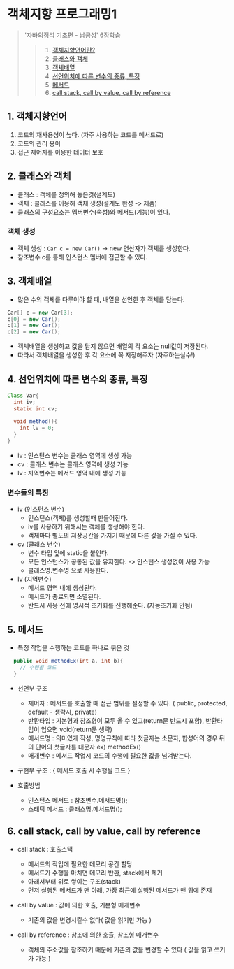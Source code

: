 # 객체지향 프로그래밍1
> '자바의정석 기초편 - 남궁성' 6장학습 
>> 1. [객체지향언어란?](https://github.com/suny1113/TIL/new/main#1%EA%B0%9D%EC%B2%B4%EC%A7%80%ED%96%A5%EC%96%B8%EC%96%B4)
>> 2. [클래스와 객체](https://github.com/suny1113/TIL/new/main#2%ED%81%B4%EB%9E%98%EC%8A%A4%EC%99%80-%EA%B0%9D%EC%B2%B4)
>> 3. [객체배열](https://github.com/suny1113/TIL/new/main#3-%EA%B0%9D%EC%B2%B4%EB%B0%B0%EC%97%B4)
>> 4. [선언위치에 따른 변수의 종류, 특징](https://github.com/suny1113/TIL/new/main#4-%EC%84%A0%EC%96%B8%EC%9C%84%EC%B9%98%EC%97%90-%EB%94%B0%EB%A5%B8-%EB%B3%80%EC%88%98%EC%9D%98-%EC%A2%85%EB%A5%98-%ED%8A%B9%EC%A7%95)
>> 5. [메서드](https://github.com/suny1113/TIL/new/main#%EB%A9%94%EC%84%9C%EB%93%9C)
>> 6. [call stack, call by value, call by reference]()
>> 






## 1. 객체지향언어
1. 코드의 재사용성이 높다. (자주 사용하는 코드를 메서드로)
2. 코드의 관리 용이
3. 접근 제어자를 이용한 데이터 보호

## 2. 클래스와 객체
- 클래스 : 객체를 정의해 놓은것(설계도)
- 객체 : 클래스를 이용해 객체 생성(설계도 완성 -> 제품)
- 클래스의 구성요소는 멤버변수(속성)와 메서드(기능)이 있다.<br>
### 객체 생성 
- 객체 생성 : `Car c = new Car()` -> new 연산자가 객체를 생성한다.
- 참조변수 c를 통해 인스턴스 멤버에 접근할 수 있다.

## 3. 객체배열
- 많은 수의 객체를 다루어야 할 때, 배열을 선언한 후 객체를 담는다.
```java
Car[] c = new Car[3];
c[0] = new Car();
c[1] = new Car();
c[2] = new Car();
```

- 객체배열을 생성하고 값을 담지 않으면 배열의 각 요소는 null값이 저장된다.
- 따라서 객체배열을 생성한 후 각 요소에 꼭 저장해주자 (자주하는실수!)

## 4. 선언위치에 따른 변수의 종류, 특징
```java
Class Var{
  int iv;
  static int cv;
  
  void method(){
    int lv = 0;
  }
}
```
- iv : 인스턴스 변수는 클래스 영역에 생성 가능
- cv : 클래스 변수는 클래스 영역에 생성 가능
- lv : 지역변수는 메서드 영역 내에 생성 가능 

### 변수들의 특징
- iv (인스턴스 변수)
  - 인스턴스(객체)를 생성할때 만들어진다.
  - iv를 사용하기 위해서는 객체를 생성해야 한다.
  - 객체마다 별도의 저장공간을 가지기 때문에 다른 값을 가질 수 있다.
- cv (클래스 변수)
  - 변수 타입 앞에 static을 붙인다.
  - 모든 인스턴스가 공통된 값을 유지한다. -> 인스턴스 생성없이 사용 가능
  - 클래스명.변수명 으로 사용한다.
- lv (지역변수)
  - 메서드 영역 내에 생성된다.
  - 메서드가 종료되면 소멸된다.
  - 반드시 사용 전에 명시적 초기화를 진행해준다. (자동초기화 안됨)

## 5. 메서드
- 특정 작업을 수행하는 코드를 하나로 묶은 것
```java
  public void methodEx(int a, int b){
    // 수행될 코드
  }
```
- 선언부 구조
  - 제어자 : 메서드를 호출할 때 접근 범위를 설정할 수 있다. ( public, protected, default - 생략시, private)
  - 반환타입 : 기본형과 참조형이 모두 올 수 있고(return문 반드시 포함), 반환타입이 업으면 void(return문 생략)
  - 메서드명 : 의미있게 작성, 명명규칙에 따라 첫글자는 소문자, 합성어의 경우 뒤의 단어의 첫글자를 대문자 ex) methodEx()
  - 매개변수 : 메서드 작업시 코드의 수행에 필요한 값을 넘겨받는다.


- 구현부 구조 : { 메서드 호출 시 수행될 코드 }


- 호출방법
  - 인스턴스 메서드 : 참조변수.메서드명();
  - 스태틱 메서드 : 클래스명.메서드명();

## 6. call stack, call by value, call by reference
- call stack : 호출스택
  - 메서드의 작업에 필요한 메모리 공간 할당
  - 메서드가 수행을 마치면 메모리 반환, stack에서 제거
  - 아래서부터 위로 쌓이는 구조(stack)
  - 먼저 실행된 메서드가 맨 아래, 가장 최근에 실행된 메서드가 맨 위에 존재

- call by value : 값에 의한 호출, 기본형 매개변수
  - 기존의 값을 변경시킬수 없다( 값을 읽기만 가능 )

- call by reference : 참조에 의한 호출, 참조형 매개변수
  - 객체의 주소값을 참조하기 때문에 기존의 값을 변경할 수 있다 ( 값을 읽고 쓰기가 가능 )



